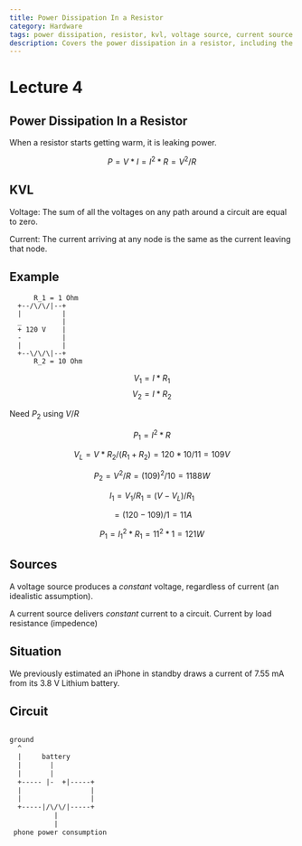 ```yaml
---
title: Power Dissipation In a Resistor
category: Hardware
tags: power dissipation, resistor, kvl, voltage source, current source
description: Covers the power dissipation in a resistor, including the application of Kirchhoff's Voltage Law (KVL) to analyze the behavior of resistors connected to voltage and current sources. Provides a detailed example circuit and discusses the key concepts of power dissipation, voltage, and current in resistive circuits.
---
```


# Lecture 4

## Power Dissipation In a Resistor

When a resistor starts getting warm, it is leaking power.

```math
P = V * I = I^2 * R = V^2/R
```

## KVL

Voltage: The sum of all the voltages on any path around a circuit are equal to zero.

Current: The current arriving at any node is the same as the current leaving that node.

## Example

```
      R_1 = 1 Ohm
  +--/\/\/|--+
  |          |
  _          |
  + 120 V    |
  -          |
  |          |
  +--\/\/\|--+
      R_2 = 10 Ohm
```

$$V_1 = I * R_1$$
$$V_2 = I * R_2$$

Need $P_2$ using $V/R$

$$P_1 = I^2 * R$$

$$V_L = V * R_2 / (R_ 1 + R_2) = 120 * 10/11 = 109 V$$

$$P_2 = V^2/R = (109)^2/10 = 1188 W$$

$$I_1 = V_1 / R_1 = (V - V_L) / R_1$$

$$= (120 - 109) / 1 = 11 A$$

$$P_1 = I_1^2 *  R_1 = 11^2 * 1 = 121 W$$


## Sources
A voltage source produces a *constant* voltage, regardless of current (an idealistic assumption).

A current source delivers *constant* current to a circuit. Current by load resistance (impedence)



## Situation

We previously estimated an iPhone in standby draws a current of 7.55 mA from its 3.8 V Lithium battery. 


## Circuit

```txt

ground
  ^
  |     battery
  |       |
  |       |
  +----- |-  +|-----+ 
  |                 | 
  |                 | 
  +-----|/\/\/|-----+
           |
           | 
 phone power consumption

```
